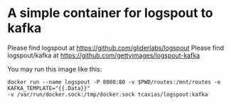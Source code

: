 # A simple container for logspout to kafka

Please find logspout at https://github.com/gliderlabs/logspout
Please find logspout/kafka at https://github.com/gettyimages/logspout-kafka

You may run this image like this:

    docker run --name logspout -P 8080:80 -v $PWD/routes:/mnt/routes -e KAFKA_TEMPLATE="{{.Data}}"
    -v /var/run/docker.sock:/tmp/docker.sock tcaxias/logspout:kafka
